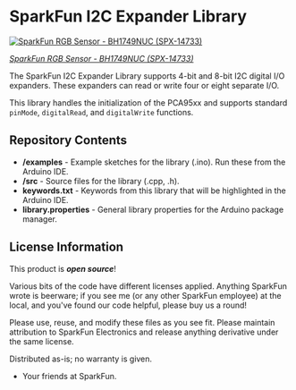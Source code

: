 SparkFun I2C Expander Library
==============================

[![SparkFun RGB Sensor - BH1749NUC (SPX-14733)](https://cdn.sparkfun.com//assets/parts/1/2/9/6/0/14733-RGB_Sensor__Qwiic__-_BH1749NUC-01.jpg)](https://www.sparkfun.com/products/14733) 

[*SparkFun RGB Sensor - BH1749NUC (SPX-14733)*](https://www.sparkfun.com/products/14733)

The SparkFun I2C Expander Library supports 4-bit and 8-bit I2C digital I/O expanders. These expanders can read or write four or eight separate I/O.

This library handles the initialization of the PCA95xx and supports standard `pinMode`, `digitalRead`, and `digitalWrite` functions.

Repository Contents
-------------------

* **/examples** - Example sketches for the library (.ino). Run these from the Arduino IDE. 
* **/src** - Source files for the library (.cpp, .h).
* **keywords.txt** - Keywords from this library that will be highlighted in the Arduino IDE. 
* **library.properties** - General library properties for the Arduino package manager. 

License Information
-------------------

This product is _**open source**_! 

Various bits of the code have different licenses applied. Anything SparkFun wrote is beerware; if you see me (or any other SparkFun employee) at the local, and you've found our code helpful, please buy us a round!

Please use, reuse, and modify these files as you see fit. Please maintain attribution to SparkFun Electronics and release anything derivative under the same license.

Distributed as-is; no warranty is given.

- Your friends at SparkFun.
